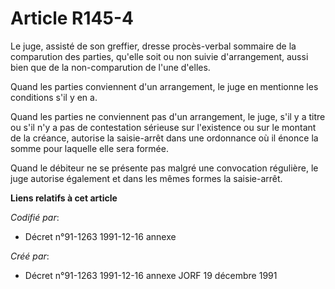 # Article R145-4

Le juge, assisté de son greffier, dresse procès-verbal sommaire de la comparution des parties, qu'elle soit ou non suivie
d'arrangement, aussi bien que de la non-comparution de l'une d'elles.

Quand les parties conviennent d'un arrangement, le juge en mentionne les conditions s'il y en a.

Quand les parties ne conviennent pas d'un arrangement, le juge, s'il y a titre ou s'il n'y a pas de contestation sérieuse sur
l'existence ou sur le montant de la créance, autorise la saisie-arrêt dans une ordonnance où il énonce la somme pour laquelle
elle sera formée.

Quand le débiteur ne se présente pas malgré une convocation régulière, le juge autorise également et dans les mêmes formes la
saisie-arrêt.

**Liens relatifs à cet article**

_Codifié par_:

  - Décret n°91-1263 1991-12-16 annexe

_Créé par_:

  - Décret n°91-1263 1991-12-16 annexe JORF 19 décembre 1991
